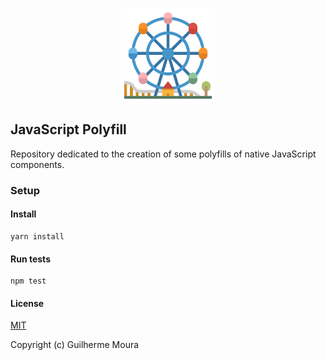 <p align="center">
  <img
    style="object: contain; height: 150px"
    src="https://raw.githubusercontent.com/glhrmoura/js-polyfill/master/src/images/logo.png"
  />
</p>

## JavaScript Polyfill

Repository dedicated to the creation of some polyfills of native JavaScript components.

### Setup

#### Install

```
yarn install
```

#### Run tests

```
npm test
```

#### License

[MIT](https://github.com/glhrmoura/js-polyfill/blob/master/LICENSE)

Copyright (c) Guilherme Moura
